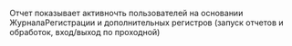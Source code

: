 Отчет показывает активночть пользователей на основании ЖурналаРегистрации и дополнительных регистров (запуск отчетов и обработок, вход/выход по проходной)
